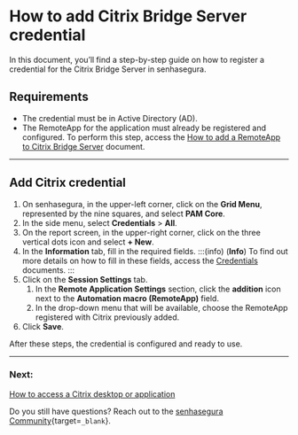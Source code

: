 # How to add Citrix Bridge Server credential

In this document, you’ll find a step-by-step guide on how to register a credential for the Citrix Bridge Server in senhasegura.

## Requirements

* The credential must be in Active Directory (AD).
* The RemoteApp for the application must already be registered and configured. To perform this step, access the [How to add a RemoteApp to Citrix Bridge Server](/v3-32/docs/pam-session-how-to-add-a-remoteapp-to-citrix-bridge-server) document.

---
## Add Citrix credential

1. On senhasegura, in the upper-left corner, click on the **Grid Menu**, represented by the nine squares, and select **PAM Core**.
2. In the side menu, select **Credentials** > **All**.
3. On the report screen, in the upper-right corner, click on the three vertical dots icon and select **+ New**.
4. In the **Information** tab, fill in the required fields.
    :::(info) (**Info**)
    To find out more details on how to fill in these fields, access the [Credentials](/v3-32/docs/pam-credentials) documents.
    :::
5. Click on the **Session Settings** tab.
    1. In the **Remote Application Settings** section, click the **addition** icon next to the **Automation macro (RemoteApp)** field.
    2. In the drop-down menu that will be available, choose the RemoteApp registered with Citrix previously added.
6. Click **Save**.


After these steps, the credential is configured and ready to use.

---
### Next:
[How to access a Citrix desktop or application](/v3-32/docs/how-to-access-a-citrix-desktop-or-application)

Do you still have questions? Reach out to the [senhasegura Community](https://community.senhasegura.io/){target=`_blank`}.